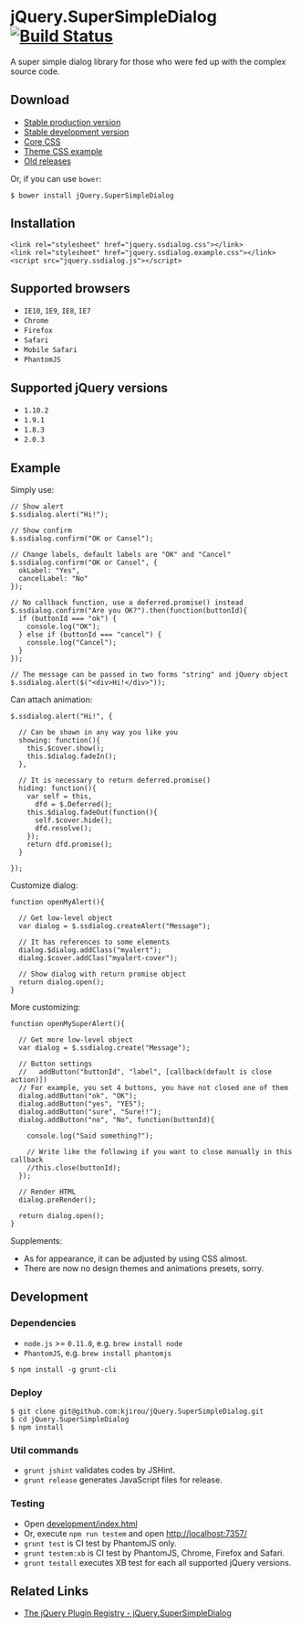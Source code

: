 jQuery.SuperSimpleDialog [![Build Status](https://travis-ci.org/kjirou/jQuery.SuperSimpleDialog.png?branch=master)](https://travis-ci.org/kjirou/jQuery.SuperSimpleDialog)
========================

A super simple dialog library for those who were fed up with the complex source code.


## Download

- [Stable production version](https://raw.github.com/kjirou/jQuery.SuperSimpleDialog/master/js/jquery.ssdialog.min.js)
- [Stable development version](https://raw.github.com/kjirou/jQuery.SuperSimpleDialog/master/js/jquery.ssdialog.js)
- [Core CSS](https://raw.github.com/kjirou/jQuery.SuperSimpleDialog/master/css/jquery.ssdialog.css)
- [Theme CSS example](https://raw.github.com/kjirou/jQuery.SuperSimpleDialog/master/css/themes/jquery.ssdialog.example.css)
- [Old releases](https://github.com/kjirou/jQuery.SuperSimpleDialog/releases)

Or, if you can use `bower`:
```
$ bower install jQuery.SuperSimpleDialog
```


## Installation

```
<link rel="stylesheet" href="jquery.ssdialog.css"></link>
<link rel="stylesheet" href="jquery.ssdialog.example.css"></link>
<script src="jquery.ssdialog.js"></script>
```


## Supported browsers

- `IE10`, `IE9`, `IE8`, `IE7`
- `Chrome`
- `Firefox`
- `Safari`
- `Mobile Safari`
- `PhantomJS`


## Supported jQuery versions

- `1.10.2`
- `1.9.1`
- `1.8.3`
- `2.0.3`


## Example

Simply use:
```
// Show alert
$.ssdialog.alert("Hi!");

// Show confirm
$.ssdialog.confirm("OK or Cansel");

// Change labels, default labels are "OK" and "Cancel"
$.ssdialog.confirm("OK or Cansel", {
  okLabel: "Yes",
  cancelLabel: "No"
});

// No callback function, use a deferred.promise() instead
$.ssdialog.confirm("Are you OK?").then(function(buttonId){
  if (buttonId === "ok") {
    console.log("OK");
  } else if (buttonId === "cancel") {
    console.log("Cancel");
  }
});

// The message can be passed in two forms "string" and jQuery object
$.ssdialog.alert($("<div>Hi!</div>"));
```

Can attach animation:
```
$.ssdialog.alert("Hi!", {

  // Can be shown in any way you like you
  showing: function(){
    this.$cover.show();
    this.$dialog.fadeIn();
  },

  // It is necessary to return deferred.promise()
  hiding: function(){
    var self = this,
      dfd = $.Deferred();
    this.$dialog.fadeOut(function(){
      self.$cover.hide();
      dfd.resolve();
    });
    return dfd.promise();
  }

});
```

Customize dialog:
```
function openMyAlert(){

  // Get low-level object
  var dialog = $.ssdialog.createAlert("Message");

  // It has references to some elements
  dialog.$dialog.addClass("myalert");
  dialog.$cover.addClas("myalert-cover");

  // Show dialog with return promise object
  return dialog.open();
}
```

More customizing:
```
function openMySuperAlert(){

  // Get more low-level object
  var dialog = $.ssdialog.create("Message");

  // Button settings
  //   addButton("buttonId", "label", [callback(default is close action)])
  // For example, you set 4 buttons, you have not closed one of them
  dialog.addButton("ok", "OK");
  dialog.addButton("yes", "YES");
  dialog.addButton("sure", "Sure!!");
  dialog.addButton("no", "No", function(buttonId){

    console.log("Said something?");

    // Write like the following if you want to close manually in this callback
    //this.close(buttonId);
  });

  // Render HTML
  dialog.preRender();

  return dialog.open();
}
```

Supplements:

- As for appearance, it can be adjusted by using CSS almost.
- There are now no design themes and animations presets, sorry.


## Development

### Dependencies

- `node.js` >= `0.11.0`, e.g. `brew install node`
- `PhantomJS`, e.g. `brew install phantomjs`

```
$ npm install -g grunt-cli
```

### Deploy

```
$ git clone git@github.com:kjirou/jQuery.SuperSimpleDialog.git
$ cd jQuery.SuperSimpleDialog
$ npm install
```

### Util commands

- `grunt jshint` validates codes by JSHint.
- `grunt release` generates JavaScript files for release.

### Testing

- Open [development/index.html](development/index.html)
- Or, execute `npm run testem` and open [http://localhost:7357/](http://localhost:7357/)
- `grunt test` is CI test by PhantomJS only.
- `grunt testem:xb` is CI test by PhantomJS, Chrome, Firefox and Safari.
- `grunt testall` executes XB test for each all supported jQuery versions.


## Related Links

- [The jQuery Plugin Registry - jQuery.SuperSimpleDialog](http://plugins.jquery.com/ssdialog/)
